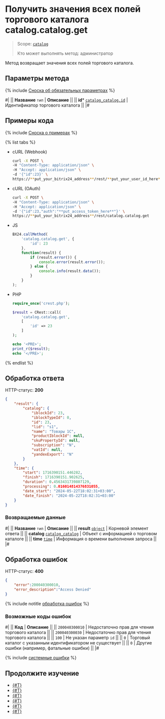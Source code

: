 # Получить значения всех полей торгового каталога catalog.catalog.get

> Scope: [`catalog`](../../scopes/permissions.md)
>
> Кто может выполнять метод: администратор

Метод возвращает значения всех полей торгового каталога.

## Параметры метода

{% include [Сноска об обязательных параметрах](../../../_includes/required.md) %}

#|
|| **Название**
`тип` | **Описание** ||
|| **id***
[`catalog_catalog.id`](../data-types.md#catalog_catalog) | Идентификатор торгового каталога ||
|#

## Примеры кода

{% include [Сноска о примерах](../../../_includes/examples.md) %}

{% list tabs %}

- cURL (Webhook)

    ```bash
    curl -X POST \
    -H "Content-Type: application/json" \
    -H "Accept: application/json" \
    -d '{"id":23}' \
    https://**put_your_bitrix24_address**/rest/**put_your_user_id_here**/**put_your_webhook_here**/catalog.catalog.get
    ```

- cURL (OAuth)

    ```bash
    curl -X POST \
    -H "Content-Type: application/json" \
    -H "Accept: application/json" \
    -d '{"id":23,"auth":"**put_access_token_here**"}' \
    https://**put_your_bitrix24_address**/rest/catalog.catalog.get
    ```

- JS

    ```js
    BX24.callMethod(
        'catalog.catalog.get', {
            'id': 23
        },
        function(result) {
            if (result.error()) {
                console.error(result.error());
            } else {
                console.info(result.data());
            }
        }
    );
    ```

- PHP

    ```php
    require_once('crest.php');

    $result = CRest::call(
        'catalog.catalog.get',
        [
            'id' => 23
        ]
    );

    echo '<PRE>';
    print_r($result);
    echo '</PRE>';
    ```

{% endlist %}

## Обработка ответа

HTTP-статус: **200**

```json
{
    "result": {
        "catalog": {
            "iblockId": 23,
            "iblockTypeId": 0,
            "id": 23,
            "lid": "s1",
            "name": "Товары 1С",
            "productIblockId": null,
            "skuPropertyId": null,
            "subscription": "N",
            "vatId": null,
            "yandexExport": "N"
        }
    },
    "time": {
        "start": 1716390151.446282,
        "finish": 1716390151.902625,
        "duration": 0.4563431739807129,
        "processing": 0.016014814376831055,
        "date_start": "2024-05-22T18:02:31+03:00",
        "date_finish": "2024-05-22T18:02:31+03:00"
    }
}
```

### Возвращаемые данные

#|
|| **Название**
`тип` | **Описание** ||
|| **result**
[`object`](../../data-types.md) | Корневой элемент ответа ||
|| **catalog**
[`catalog_catalog`](../data-types.md#catalog_catalog) | Объект с информацией о торговом каталоге ||
|| **time**
[`time`](../../data-types.md) | Информация о времени выполнения запроса ||
|#

## Обработка ошибок

HTTP-статус: **400**

```json
{
    "error":200040300010,
    "error_description":"Access Denied"
}
```

{% include notitle [обработка ошибок](../../../_includes/error-info.md) %}

### Возможные коды ошибок

#|
|| **Код** | **Описание** ||
|| `200040300010` | Недостаточно прав для чтения торгового каталога
|| 
|| `200040300030` | Недостаточно прав для чтения торгового каталога
|| 
|| `100` | Не указан параметр `id`
|| 
|| `0` | Торговый каталог с указанным идентификатором не существует
|| 
|| `0` | Другие ошибки (например, фатальные ошибки)
|| 
|#

{% include [системные ошибки](../../../_includes/system-errors.md) %}

## Продолжите изучение

- [{#T}](./catalog-catalog-add.md)
- [{#T}](./catalog-catalog-update.md)
- [{#T}](./catalog-catalog-list.md)
- [{#T}](./catalog-catalog-is-offers.md)
- [{#T}](./catalog-catalog-delete.md)
- [{#T}](./catalog-catalog-get-fields.md)